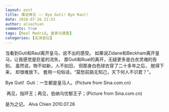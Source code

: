 ```yaml
---
layout: post
title: 难说再见 —— Bye Guti! Bye Raul!
date: 2010-07-26 21:53
author: alvachien
comments: true
tags: [Real Madrid, 皇家马德里]
categories: [五洲足坛]
---
```

当看到Guti和Raul离开皇马，说不出的感受。
如果说Zidane和Beckham离开皇马，让我感觉是巨星的流失，
那Guti和Rual的离开，无疑更多是白衣灵魂的告别。
虽然说，物不如新，人不如旧，
但那身白色球衣穿了二十多年之后，
脱得下来，
却很难放下。
套用一句俗话，“莫愁前路无知己，天下何人不识君？”。
 
Bye Guti!
<img src="http://i3.sinaimg.cn/ty/g/p/2010-07-25/1280065659_Lsci8D.jpg" alt="" />
Guti：一生都是皇马人。(Picture from Sina.com.cn)

<img src="http://i0.sinaimg.cn/ty/g/2010-07-26/U3984P6T12D5120616F44DT20100726043423.jpg" alt="" />
再见，指环王；再见，伯纳乌忧郁王子；(Picture from Sina.com.cn)

是为之记。
Alva Chien
2010.07.26
